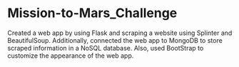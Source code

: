 # Mission-to-Mars_Challenge
Created a web app by using Flask and scraping a website using Splinter and BeautifulSoup. Additionally, connected the web app to MongoDB to store scraped information in a NoSQL database. Also, used BootStrap to customize the appearance of the web app.
